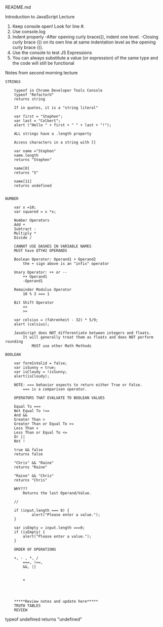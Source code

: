 README.md 

Introduction to JavaScript Lecture

1) Keep console open! Look for line #.
2) Use console.log
3) Indent properly
	-After opening curly brace({), indent one level.
	-Closing curly brace (}) on its own line at same indentation level as the opening curly brace ({).
4) Use the console to test JS Expressions
5) You can always substitute a value (or expression) of the same type and the code will still be functional

Notes from second morning lecture

	STRINGS

		typeof in Chrome Developer Tools Console
		typeof "RefactorU"
		returns string

		If in quotes, it is a "string literal"

		var first = "Stephen";
		var last = "Colbert";
		alert ("Hello " + first + " " + last + "!");

		ALL strings have a .length property

		Access characters in a string with []

		var name ="Stephen"
		name.length
		returns "Stephen"
		
		name[0]
		returns "S"
		
		name[11]
		returns undefined

	
	NUMBER

		var x =10;
		var squared = x *x;

		Number Operators
		Add +
		Subtract -
		Multiply *
		Divide /

		CANNOT USE DASHES IN VARIABLE NAMES
		MUST have QTY#2 OPERANDS
		
		Boolean Operator: Operand1 + Operand2
			the + sign above is an "infix" operator
		
		Unary Operator: ++ or --
			++ Operand1
			-Operand1
		
		Remainder Modulus Operator
			10 % 3 === 1

		Bit Shift Operator
			<<
			>>

		var celsius = (fahrenheit - 32) * 5/9;
		alert (celsius);

		JavaScript does NOT differentiate between integers and floats.  
			It will generally treat them as floats and does NOT perform rounding
				MUST use other Math Methods

	BOOLEAN

		var formIsValid = false;
		var isSunny = true;
		var isCloudy = !isSunny;
		alert(isCloudy);

		NOTE: === behavior expects to return either True or False.  
			=== is a comparison operator.  
		
		OPERATORS THAT EVALUATE TO BOOLEAN VALUES

		Equal To ===  
		Not Equal To !==
		And &&
		Greater Than >
		Greater Than or Equal To >=
		Less Than <
		Less Than or Equal To <=
		Or ||
		Not !

		true && false
		returns false

		"Chris" && "Raine"
		returns "Raine"

		"Raine" && "Chris"
		returns "Chris"

		WHY??? 
			Returns the last Operand/Value.

		//

		if (input.length === 0) {
				alert("Please enter a value.");
		}

		var isEmpty = input.length ===0;
		if (isEmpty) {
			alert("Please enter a value.");
		}
		
		ORDER OF OPERATIONS
		
		+, - , *, /
			===, !==,
			&&, ||


			=
		



		*****Review notes and update here*****
		TRUTH TABLES
		REVIEW

typeof undefined
returns "undefined"